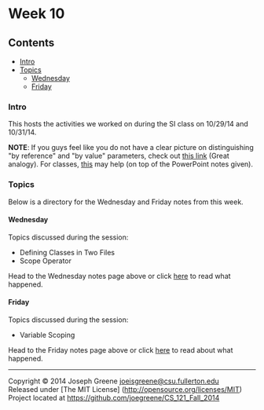 # Week 10

## Contents
- [Intro](#intro)
- [Topics](#topics)
  - [Wednesday](#wednesday)
  - [Friday](#friday)
  
### Intro
This hosts the activities we worked on during the SI class on 10/29/14 and 10/31/14.

__NOTE__: If you guys feel like you do not have a clear picture on distinguishing "by reference" 
and "by value" parameters, check out [this link](http://stackoverflow.com/questions/373419/whats-the-difference-between-passing-by-reference-vs-passing-by-value) 
(Great analogy). For classes, [this](http://www.tutorialspoint.com/cplusplus/cpp_classes_objects.htm) may help (on top of the PowerPoint notes given).

### Topics
Below is a directory for the Wednesday and Friday notes from this week.

#### Wednesday
Topics discussed during the session:
- Defining Classes in Two Files
- Scope Operator

Head to the Wednesday notes page above or click [here](WED_NOTES.md) to read 
what happened.

#### Friday
Topics discussed during the session:
- Variable Scoping

Head to the Friday notes page above or click [here](FRI_NOTES.md) to read about what 
happened.

-------------------------------------------------------------------------------

Copyright &copy; 2014 Joseph Greene <joeisgreene@csu.fullerton.edu>  
Released under [The MIT License] (http://opensource.org/licenses/MIT)  
Project located at <https://github.com/joegreene/CS_121_Fall_2014>